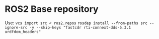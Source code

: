 # ROS2 Base repository
Use: 
`vcs import src < ros2.repos`
`rosdep install --from-paths src --ignore-src -y --skip-keys "fastcdr rti-connext-dds-5.3.1 urdfdom_headers"`

